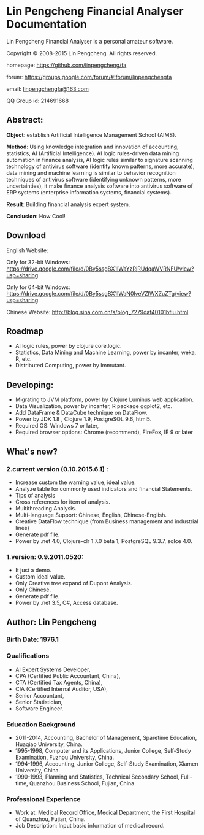 # Lin Pengcheng Financial Analyser Documentation

Lin Pengcheng Financial Analyser is a personal amateur software.

Copyright © 2008-2015 Lin Pengcheng. All rights reserved.

homepage: https://github.com/linpengcheng/fa

forum:    https://groups.google.com/forum/#!forum/linpengchengfa

email: linpengchengfa@163.com

QQ Group id: 214691668

## Abstract:

**Object**: establish Artificial Intelligence Management School (AIMS).
    
**Method**: Using knowledge integration and innovation of accounting, statistics, AI (Artificial Intelligence). 
AI logic rules-driven data mining automation in finance analysis, AI logic rules similar to signature scanning 
technology of antivirus software (identify known patterns, more accurate), data mining and machine learning is 
similar to behavior recognition techniques of antivirus software (identifying unknown patterns, more uncertainties),
it make finance analysis software into antivirus software of ERP systems (enterprise information systems, financial 
systems).
    
**Result**: Building financial analysis expert system.
    
**Conclusion**: How Cool!

## Download

English Website:

Only for 32-bit Windows: https://drive.google.com/file/d/0By5ssgBX1IWaYzRjRUdqaWVRNFU/view?usp=sharing

Only for 64-bit Windows: https://drive.google.com/file/d/0By5ssgBX1IWaN0lveVZIWXZuZTg/view?usp=sharing

Chinese Website: http://blog.sina.com.cn/s/blog_7279daf40101bfiu.html

## Roadmap

* AI logic rules, power by clojure core.logic.
* Statistics, Data Mining and Machine Learning, power by incanter, weka, R, etc.
* Distributed Computing, power by Immutant.

## Developing:

* Migrating to JVM platform, power by Clojure Luminus web application.
* Data Visualization, power by incanter, R package ggplot2, etc.
* Add DataFrame & DataCube technique on DataFlow.
* Power by JDK 1.8 , Clojure 1.9, PostgreSQL 9.6, html5.
* Required OS: Windows 7 or later, 
* Required browser options: Chrome (recommend), FireFox, IE 9  or later

## What's new?

### 2.current version (0.10.2015.6.1) :

* Increase custom the warning value, ideal value.
* Analyze table for commonly used indicators and financial Statements.
* Tips of analysis
* Cross references for item of analysis.
* Multithreading Analysis.
* Multi-language Support: Chinese, English, Chinese-English.
* Creative DataFlow technique (from Business management and industrial lines)
* Generate pdf file.
* Power by .net 4.0, Clojure-clr 1.7.0 beta 1, PostgreSQL 9.3.7, sqlce 4.0.

### 1.version: 0.9.2011.0520: 

* It just a demo.
* Custom ideal value.
* Only Creative tree expand of Dupont Analysis.
* Only Chinese.
* Generate pdf file.
* Power by .net 3.5, C#, Access database.

## Author: Lin Pengcheng 

### Birth Date: 1976.1

### Qualifications

* AI Expert Systems Developer, 
* CPA (Certified Public Accountant, China), 
* CTA (Certified Tax Agents, China), 
* CIA (Certified Internal Auditor, USA), 
* Senior Accountant,
* Senior Statistician, 
* Software Engineer.

### Education Background

* 2011-2014, Accounting, Bachelor of Management, Sparetime Education, Huaqiao University, China. 
* 1995-1998, Computer and its Applications, Junior College, Self-Study Examination, Fuzhou University, China. 
* 1994-1996, Accounting, Junior College, Self-Study Examination, Xiamen University,  China. 
* 1990-1993, Planning and Statistics, Technical Secondary School, Full-time, Quanzhou Business School, Fujian, China. 

### Professional Experience

* Work at: Medical Record Office, Medical Department, the First Hospital of Quanzhou, Fujian, China. 
* Job Description: Input basic information of medical record.
